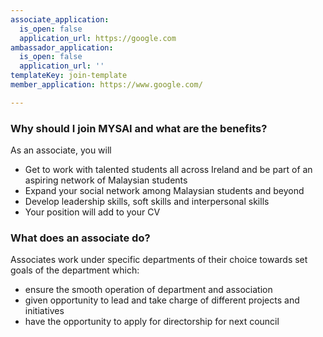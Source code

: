 ```yaml
---
associate_application:
  is_open: false
  application_url: https://google.com
ambassador_application:
  is_open: false
  application_url: ''
templateKey: join-template
member_application: https://www.google.com/

---
```

### Why should I join MYSAI and what are the benefits?

As an associate, you will

- Get to work with talented students all across Ireland and be part of an aspiring network of Malaysian students
- Expand your social network among Malaysian students and beyond
- Develop leadership skills, soft skills and interpersonal skills
- Your position will add to your CV

### What does an associate do?

Associates work under specific departments of their choice towards set goals of the department which:

- ensure the smooth operation of department and association
- given opportunity to lead and take charge of different projects and initiatives
- have the opportunity to apply for directorship for next council